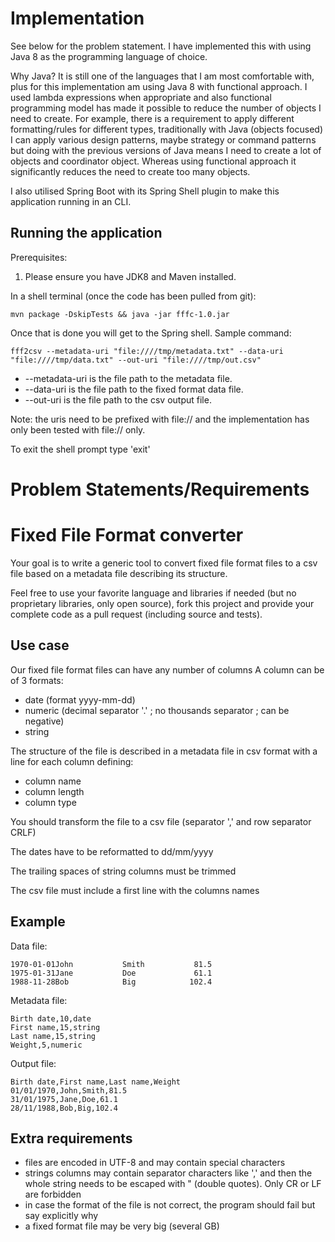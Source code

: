 # Implementation

See below for the problem statement.
I have implemented this with using Java 8 as the programming language of choice.

Why Java?
It is still one of the languages that I am most comfortable with, plus for this implementation am using Java 8 with functional approach.
I used lambda expressions when appropriate and also functional programming model has made it possible to reduce the number of objects
I need to create.
For example, there is a requirement to apply different formatting/rules for different types, traditionally with Java (objects focused) I can
apply various design patterns, maybe strategy or command patterns but doing with the previous versions of Java means I need to create a lot of objects
and coordinator object.
Whereas using functional approach it significantly reduces the need to create too many objects.

I also utilised Spring Boot with its Spring Shell plugin to make this application running in an CLI.


## Running the application

Prerequisites:

1. Please ensure you have JDK8 and Maven installed.

In a shell terminal (once the code has been pulled from git):

```
mvn package -DskipTests && java -jar fffc-1.0.jar
```

Once that is done you will get to the Spring shell. Sample command:

```
fff2csv --metadata-uri "file:////tmp/metadata.txt" --data-uri "file:////tmp/data.txt" --out-uri "file:////tmp/out.csv"
```

* --metadata-uri is the file path to the metadata file.
* --data-uri is the file path to the fixed format data file.
* --out-uri is the file path to the csv output file.

Note: the uris need to be prefixed with file:// and the implementation has only been tested with file:// only.

To exit the shell prompt type 'exit'

# Problem Statements/Requirements

# Fixed File Format converter

Your goal is to write a generic tool to convert fixed file format files to a csv file based on a metadata file describing its structure.

Feel free to use your favorite language and libraries if needed (but no proprietary libraries, only open source), fork this project and provide your complete code as a pull request (including source and tests).

## Use case

Our fixed file format files can have any number of columns
A column can be of 3 formats:
* date (format yyyy-mm-dd)
* numeric (decimal separator '.' ; no thousands separator ; can be negative)
* string

The structure of the file is described in a metadata file in csv format with a line for each column defining:
* column name
* column length
* column type

You should transform the file to a csv file (separator ',' and row separator CRLF)

The dates have to be reformatted to dd/mm/yyyy

The trailing spaces of string columns must be trimmed

The csv file must include a first line with the columns names

## Example

Data file:
```
1970-01-01John           Smith           81.5
1975-01-31Jane           Doe             61.1
1988-11-28Bob            Big            102.4
```

Metadata file:
```
Birth date,10,date
First name,15,string
Last name,15,string
Weight,5,numeric
```

Output file:
```
Birth date,First name,Last name,Weight
01/01/1970,John,Smith,81.5
31/01/1975,Jane,Doe,61.1
28/11/1988,Bob,Big,102.4
```

## Extra requirements
* files are encoded in UTF-8 and may contain special characters
* strings columns may contain separator characters like ',' and then the whole string needs to be escaped with " (double quotes). Only CR or LF are forbidden
* in case the format of the file is not correct, the program should fail but say explicitly why
* a fixed format file may be very big (several GB)

